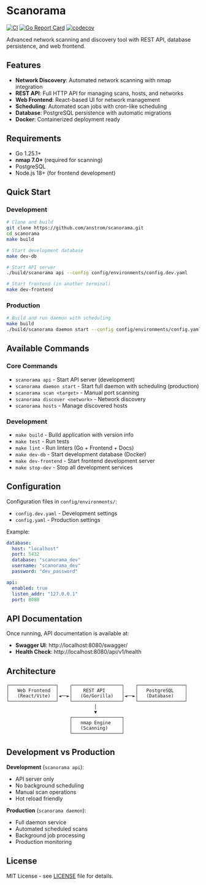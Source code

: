 # Scanorama

[![CI](https://github.com/anstrom/scanorama/actions/workflows/main.yml/badge.svg)](https://github.com/anstrom/scanorama/actions/workflows/main.yml)
[![Go Report Card](https://goreportcard.com/badge/github.com/anstrom/scanorama)](https://goreportcard.com/report/github.com/anstrom/scanorama)
[![codecov](https://codecov.io/gh/anstrom/scanorama/branch/main/graph/badge.svg)](https://codecov.io/gh/anstrom/scanorama)

Advanced network scanning and discovery tool with REST API, database persistence, and web frontend.

## Features

- **Network Discovery**: Automated network scanning with nmap integration
- **REST API**: Full HTTP API for managing scans, hosts, and networks
- **Web Frontend**: React-based UI for network management
- **Scheduling**: Automated scan jobs with cron-like scheduling
- **Database**: PostgreSQL persistence with automatic migrations
- **Docker**: Containerized deployment ready

## Requirements

- Go 1.25.1+
- **nmap 7.0+** (required for scanning)
- PostgreSQL
- Node.js 18+ (for frontend development)

## Quick Start

### Development

```bash
# Clone and build
git clone https://github.com/anstrom/scanorama.git
cd scanorama
make build

# Start development database
make dev-db

# Start API server
./build/scanorama api --config config/environments/config.dev.yaml

# Start frontend (in another terminal)
make dev-frontend
```

### Production

```bash
# Build and run daemon with scheduling
make build
./build/scanorama daemon start --config config/environments/config.yaml
```

## Available Commands

### Core Commands
- `scanorama api` - Start API server (development)
- `scanorama daemon start` - Start full daemon with scheduling (production)
- `scanorama scan <target>` - Manual port scanning
- `scanorama discover <network>` - Network discovery
- `scanorama hosts` - Manage discovered hosts

### Development
- `make build` - Build application with version info
- `make test` - Run tests
- `make lint` - Run linters (Go + Frontend + Docs)
- `make dev-db` - Start development database (Docker)
- `make dev-frontend` - Start frontend development server
- `make stop-dev` - Stop all development services

## Configuration

Configuration files in `config/environments/`:
- `config.dev.yaml` - Development settings
- `config.yaml` - Production settings

Example:
```yaml
database:
  host: "localhost"
  port: 5432
  database: "scanorama_dev"
  username: "scanorama_dev"
  password: "dev_password"

api:
  enabled: true
  listen_addr: "127.0.0.1"
  port: 8080
```

## API Documentation

Once running, API documentation is available at:
- **Swagger UI**: http://localhost:8080/swagger/
- **Health Check**: http://localhost:8080/api/v1/health

## Architecture

```
┌─────────────────┐    ┌──────────────────┐    ┌─────────────────┐
│   Web Frontend  │    │    REST API      │    │   PostgreSQL    │
│   (React/Vite)  │◄──►│   (Go/Gorilla)   │◄──►│   (Database)    │
└─────────────────┘    └──────────────────┘    └─────────────────┘
                                │
                                ▼
                       ┌──────────────────┐
                       │   nmap Engine    │
                       │   (Scanning)     │
                       └──────────────────┘
```

## Development vs Production

**Development** (`scanorama api`):
- API server only
- No background scheduling
- Manual scan operations
- Hot reload friendly

**Production** (`scanorama daemon`):
- Full daemon service
- Automated scheduled scans
- Background job processing
- Production monitoring

## License

MIT License - see [LICENSE](LICENSE) file for details.